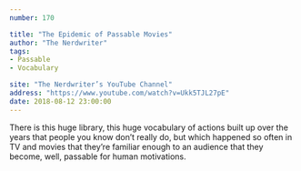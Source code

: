 ```yaml
---
number: 170

title: "The Epidemic of Passable Movies"
author: "The Nerdwriter"
tags:
- Passable
- Vocabulary

site: "The Nerdwriter’s YouTube Channel"
address: "https://www.youtube.com/watch?v=Ukk5TJL27pE"
date: 2018-08-12 23:00:00
---
```


There is this huge library, this huge vocabulary of actions built up over the years that people you know don’t really do, but which happened so often in TV and movies that they’re familiar enough to an audience that they become, well, passable for human motivations.
